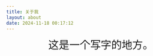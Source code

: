 ```yaml
---
title: 关于我
layout: about
date: 2024-11-18 00:17:12
---
```


<div style="text-align: center; font-size: 2em;">
  这是一个写字的地方。
</div>
